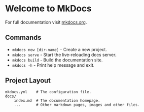 #  Welcome to MkDocs

For full documentation visit [mkdocs.org](https://www.mkdocs.org).

##  Commands

* `mkdocs new [dir-name]` - Create a new project.
* `mkdocs serve` - Start the live-reloading docs server.
* `mkdocs build` - Build the documentation site.
* `mkdocs -h` - Print help message and exit.

##  Project Layout

    mkdocs.yml    # The configuration file.
    docs/
        index.md  # The documentation homepage.
        ...       # Other markdown pages, images and other files.
